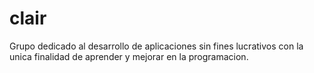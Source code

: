 # clair
Grupo dedicado al desarrollo de aplicaciones sin fines lucrativos con la unica finalidad de aprender y mejorar en la programacion.
